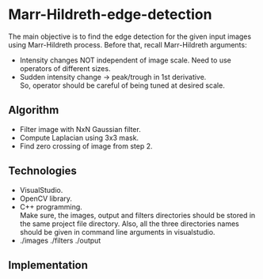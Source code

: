 # Marr-Hildreth-edge-detection
The main objective is to find the edge detection for the given input images using Marr-Hildreth process.
Before that, recall Marr-Hildreth arguments:
* Intensity changes NOT independent of image scale. Need to use operators of different sizes.
* Sudden intensity change -> peak/trough in 1st derivative.<br />
So, operator should be careful of being tuned at desired scale.

## Algorithm
* Filter image with NxN Gaussian filter.
* Compute Laplacian using 3x3 mask.
* Find zero crossing of image from step 2.
## Technologies
* VisualStudio.
* OpenCV library.
* C++ programming.<br />
Make sure, the images, output and filters directories should be stored in the same project file directory. Also, all the three directories names should be given in command line arguments in visualstudio.
* ./images ./filters ./output
## Implementation
